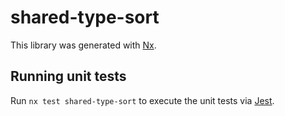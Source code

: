 # shared-type-sort

This library was generated with [Nx](https://nx.dev).

## Running unit tests

Run `nx test shared-type-sort` to execute the unit tests via [Jest](https://jestjs.io).
